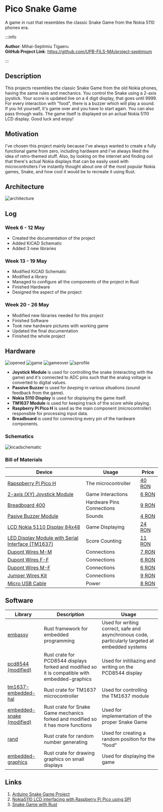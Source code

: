 # Pico Snake Game
A game in rust that resembles the classic Snake Game from the Nokia 5110 phones era.

:::info 

**Author**: Mihai-Septimiu Tigaeru \
**GitHub Project Link**: https://github.com/UPB-FILS-MA/project-septimium

:::

## Description

This projects resembles the classic Snake Game from the old Nokia phones, having the same rules and mechanics. You control the Snake using a 2-axis joystick. Your score is updated live on a 4 digit display, that goes until 9999. For every interaction with "food", there is a buzzer which will play a sound. If you hit yourself, it's game over and you have to start again. You can also pass through walls. The game itself is displayed on an actual Nokia 5110 LCD display. Good luck and enjoy!

## Motivation

I've chosen this project mainly because I've always wanted to create a fully functional game from zero, including hardware and I've always liked the idea of retro-themed stuff. Also, by looking on the internet and finding out that there's actual Nokia displays that can be easily used with microcontrollers I've instantly thought about one of the most popular Nokia games, Snake, and how cool it would be to recreate it using Rust.

## Architecture 

![architecture](assets/hardware/Architecture.png)

## Log

### Week 6 - 12 May

- Created the documentation of the project
- Added KiCAD Schematic
- Added 3 new libraries

### Week 13 - 19 May

- Modified KiCAD Schematic
- Modified a library
- Managed to configure all the components of the project in Rust
- Finished Hardware
- Designed the aspect of the project

### Week 20 - 26 May

- Modified new libraries needed for this project
- Finished Software
- Took new hardware pictures with working game
- Updated the final documentation
- Finished the whole project

## Hardware

![opened](assets/hardware/Opened.jpg)
![game](assets/hardware/Game.jpg)
![gameover](assets/hardware/GameOver.jpg)
![sprofile](assets/hardware/SideProfile.jpg)

- **Joystick Module** is used for controlling the snake (interacting with the game) and it's connected to ADC pins such that the analog voltage is converted to digital values.
- **Passive Buzzer** is used for *beeping* in various situations (sound feedback from the game).
- **Nokia 5110 Display** is used for displaying the game itself.
- **TM1637 Module** is used for keeping track of the score while playing.
- **Raspberry Pi Pico H** is used as the main component (microcontroller) responsible for processing input data.
- **Breadboard** is used for connecting every pin of the hardware components.

### Schematics

![kicadschematic](assets/kicad/Schematic.svg)
### Bill of Materials

| Device | Usage | Price |
|--------|--------|-------|
[Rapspberry Pi Pico H](https://www.raspberrypi.com/documentation/microcontrollers/raspberry-pi-pico.html) | The microcontroller | [40 RON](https://www.bitmi.ro/placi-de-dezvoltare/placa-de-dezvoltare-raspberry-pi-pico-h-rp2040-264kb-ram-10848.html) |
| [2-axis (XY) Joystick Module](https://cse.unl.edu/~jfalkinburg/cse_courses/2024/336/JOYSTICK_MODULE.pdf) | Game Interactions | [6 RON](https://www.bitmi.ro/module-electronice/modul-joystick-cu-2-axe-x-y-10454.html) |
| [Breadboard 400](https://docs.sunfounder.com/projects/sf-components/en/latest/component_breadboard.html) | Hardware Pins Connections | [9 RON](https://www.bitmi.ro/electronica/breadboard-400-puncte-pentru-montaje-electronice-rapide-10633.html) |
| [Pasive Buzzer Module](https://www.thegeekpub.com/wiki/sensor-wiki-ky-006-passive-piezo-buzzer-module/) | Sounds | [4 RON](https://www.bitmi.ro/module-electronice/modul-buzzer-pasiv-ky-006-10678.html) |
| [LCD Nokia 5110 Display 84x48](https://mecrisp-stellaris-folkdoc.sourceforge.io/nokia-5110.html) | Game Displaying | [24 RON](https://cleste.ro/ecran-nokia-5110-84x48.html) |
| [LED Display Module with Serial Interface (TM1637)](https://robojax.com/learn/arduino/robojax-TM1637_display_manual.pdf) | Score Counting | [11 RON](https://www.sigmanortec.ro/modul-display-led-cu-interfata-seriala-tm1637) |
| [Dupont Wires M-M](https://www.farnell.com/datasheets/3178883.pdf) | Connections | [7 RON](https://www.bitmi.ro/componente-electronice/40-x-fire-dupont-tata-tata-20cm-10511.html) |
| [Dupont Wires F-F](https://www.farnell.com/datasheets/3178883.pdf) | Connections | [6 RON](https://www.bitmi.ro/componente-electronice/40-x-fire-dupont-mama-mama-20cm-10509.html) |
| [Dupont Wires M-F](https://www.farnell.com/datasheets/3178883.pdf) | Connections | [6 RON](https://www.bitmi.ro/componente-electronice/40-x-fire-dupont-tata-mama-20cm-10512.html) |
| [Jumper Wires Kit](https://www.farnell.com/datasheets/3178883.pdf) | Connections | [9 RON](https://ardushop.ro/ro/home/1374-set-jumper-breadboard-140.html) |
| [Micro USB Cable](https://www.techtarget.com/whatis/definition/micro-USB) | Power | [8 RON](https://ardushop.ro/ro/electronica/397-cablu-usb-micro.html?search_query=micro+usb&results=383) |

## Software

| Library | Description | Usage |
|---------|-------------|-------|
| [embassy](https://github.com/embassy-rs/embassy) | Rust framework for embedded programming |  Used for writing correct, safe and asynchronous code, particularly targeted at embedded systems |
| [pcd8544 (modified)](https://github.com/septimium/pcd8544-embassy-rp) | Rust crate for PCD8544 displays forked and modified so it is compatible with embedded-graphics | Used for initiliazing and writing on the PCD8544 display |
| [tm1637-embedded-hal](https://crates.io/crates/tm1637-embedded-hal) | Rust crate for TM1637 microcontroller | Used for controlling the TM1637 module |
| [embedded-snake (modified)](https://github.com/septimium/embedded-snake-rs) | Rust crate for Snake Game mechanics forked and modified so it has more functions | Used for implementation of the proper Snake Game |
| [rand](https://crates.io/crates/rand) | Rust crate for random number generating | Used for creating a random position for the "food" |
| [embedded-graphics](https://crates.io/crates/embedded-graphics) | Rust crate for drawing graphics on small displays | Used for displaying the game |

## Links

1. [Arduino Snake Game Project](https://www.youtube.com/watch?v=nXdEqbL_6jg)
2. [Nokia5110 LCD interfacing with Raspberry Pi Pico using SPI](https://www.youtube.com/watch?app=desktop&v=Ll23kHzQrtA)
3. [Snake Game with Rust](https://www.youtube.com/watch?v=AYfehnFklkA)
